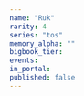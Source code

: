 ```yaml
---
name: "Ruk"
rarity: 4
series: "tos"
memory_alpha: ""
bigbook_tier:
events:
in_portal:
published: false
---
```

